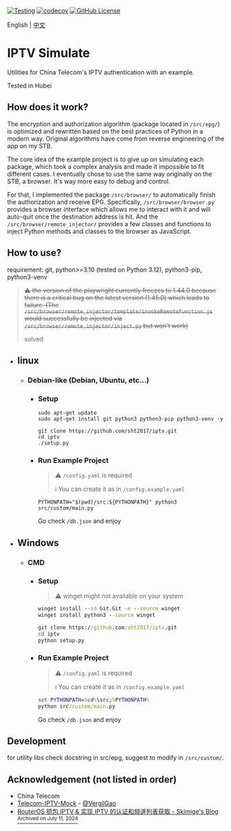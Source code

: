 [![Testing](https://github.com/sht2017/iptv/actions/workflows/CI.yaml/badge.svg)](https://github.com/sht2017/iptv/actions/workflows/CI.yaml)
[![codecov](https://codecov.io/github/sht2017/iptv/graph/badge.svg?token=VCN5CCEC5F)](https://codecov.io/github/sht2017/iptv)
[![GitHub License](https://img.shields.io/github/license/sht2017/iptv)](https://github.com/sht2017/iptv/blob/main/LICENSE)

English | [中文](README_chs.MD)

# IPTV Simulate 

Utilities for China Telecom's IPTV authentication with an example.

Tested in Hubei

## How does it work?
The encryption and authorization algorithm (package located in `/src/epg/`) is optimized and rewritten based on the best practices of Python in a modern way. Original algorithms have come from reverse engineering of the app on my STB. 

The core idea of the example project is to give up on simulating each package, which took a complex analysis and made it impossible to fit different cases. I eventually chose to use the same way originally on the STB, a browser. It's way more easy to debug and control.

For that, I implemented the package `/src/browser/` to automatically finish the authorization and receive EPG. Specifically, `/src/browser/browser.py` provides a browser interface which allows me to interact with it and will auto-quit once the destination address is hit. And the `/src/browser/remote_injector/` provides a few classes and functions to inject Python methods and classes to the browser as JavaScript.

## How to use?
requirement: git, python>=3.10 (tested on Python 3.12), python3-pip, python3-venv
> ~~⚠️ the version of the playwright currently freezes to 1.44.0 because there is a critical bug on the latest version (1.45.0) which leads to failure. (The `/src/browser/remote_injector/template/invokeRemoteFunction.js` would successfully be injected via `/src/browser/remote_injector/inject.py` but won't work)~~ 
>
> solved
- ## linux
    - ### Debian-like (Debian, Ubuntu, etc...)
        - ### Setup
            ```shell
            sudo apt-get update
            sudo apt-get install git python3 python3-pip python3-venv -y
            ```
            ```shell
            git clone https://github.com/sht2017/iptv.git
            cd iptv
            ./setup.py
            ```
        - ### Run Example Project

            > ⚠️ `/config.yaml` is required
            >
            > ℹ️ You can create it as in `/config.example.yaml`

            ```shell
            PYTHONPATH="$(pwd)/src:${PYTHONPATH}" python3 src/custom/main.py
            ```
            Go check `/db.json` and enjoy
- ## Windows
    - ### CMD
        - ### Setup
            > ⚠️ winget might not available on your system
            ```cmd
            winget install --id Git.Git -e --source winget
            winget install python3 --source winget
            ```
            ```cmd
            git clone https://github.com/sht2017/iptv.git
            cd iptv
            python setup.py
            ```
        - ### Run Example Project

            > ⚠️ `/config.yaml` is required
            >
            > ℹ️ You can create it as in `/config.example.yaml`

            ```cmd
            set PYTHONPATH=%cd%\src;%PYTHONPATH%
            python src/custom/main.py
            ```
            Go check `/db.json` and enjoy


## Development

for utility libs check docstring in src/epg, suggest to modify in `/src/custom/`.

## Acknowledgement (not listed in order)
- China Telecom 
- [Telecom-IPTV-Mock](https://github.com/VergilGao/Telecom-IPTV-Mock) - [@VergilGao](https://github.com/VergilGao)
- [RouterOS 抓包 IPTV & 实现 IPTV 的认证和频道列表获取 - Skimige's Blog](https://xyx.moe/018-RouterOS-IPTV-packet-capture-and-authentication-implementation.html) [<sup>Archived on July 11, 2024</sup>](https://web.archive.org/web/20240711154952/https://xyx.moe/018-RouterOS-IPTV-packet-capture-and-authentication-implementation.html)
 
